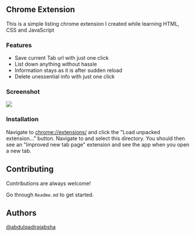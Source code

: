 ## Chrome Extension

This is a simple listing chrome extension I created while learning HTML, CSS and JavaScript

### Features

* Save current Tab url with just one click
* List down anything without hassle
* Information stays as it is after sudden reload
* Delete unessential info with just one click

### Screenshot

![](https://i.imgur.com/r3qZE1E.png)


### Installation

Navigate to [chrome://extensions/](chrome://extensions/) and click the "Load 
unpacked extension..." button. Navigate to and select this directory. You 
should then see an "Improved new tab page" extension and see the app when
you open a new tab.

## Contributing

Contributions are always welcome!

Go through `Readme.md` to get started.


## Authors

[@abdulqadirajabsha](https://www.github.com/abdulqadirajabsha)
